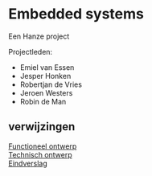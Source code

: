 # Embedded systems
Een Hanze project  
  
   
Projectleden: 
* Emiel van Essen
* Jesper Honken
* Robertjan de Vries
* Jeroen Westers
* Robin de Man

## verwijzingen
[Functioneel ontwerp](https://drive.google.com/open?id=1-2sMlbKBAiqCffUGkATDUbFTzj3pg47q)  
[Technisch ontwerp](https://drive.google.com/open?id=1tNHXj0bIgZ7RXtfTkBuuGAxVLb2IcYl6)  
[Eindverslag](https://drive.google.com/open?id=1-0XeKl06DRKrX_N37RODhHjn3t7Laa4C)  
